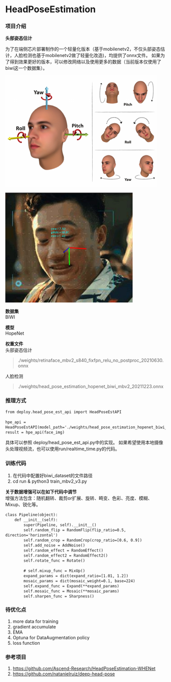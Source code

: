 # HeadPoseEstimation

### 项目介绍
**头部姿态估计**

为了在端侧芯片部署制作的一个轻量化版本（基于mobilenetv2，不仅头部姿态估计，人脸检测也基于mobilenetv2做了轻量化改造)，均提供了onnx文件。
如果为了得到效果更好的版本，可以修改网络以及使用更多的数据（当前版本仅使用了biwi这一个数据集）。

![Alt text](./assets/head_pose_definition.png "head pose metrics")

<img src="./assets/result3.jpg" width="400">


**数据集**    
BIWI


**模型**    
HopeNet

**权重文件**    
头部姿态估计    
>./weights/retinaface_mbv2_s840_fixfpn_relu_no_postproc_20210630.onnx

人脸检测    
>./weights/head_pose_estimation_hopenet_biwi_mbv2_20211223.onnx
    
### 推理方式    
```
from deploy.head_pose_est_api import HeadPoseEstAPI

hpe_api = HeadPoseEstAPI(model_path='./weights/head_pose_estimation_hopenet_biwi_mbv2_20211223.onnx')
result = hpe_api(face_img)
```
具体可以参照 deploy/head_pose_est_api.py中的实现。
如果希望使用本地摄像头处理视频流，也可以使用run/realtime_time.py的代码。


### 训练代码    
1. 在代码中配置好biwi_dataset的文件路径
2. cd run & python3 train_mbv2_v3.py


**关于数据增强可以在如下代码中调节**         
增强方法包含：随机翻转、裁剪or扩展、旋转、畸变、色彩、亮度、模糊、Mixup、锐化等。
```
class Pipeline(object):
    def __init__(self):
        super(Pipeline, self).__init__()
        self.random_flip = RandomFlip(flip_ratio=0.5, direction='horizontal')
        self.random_crop = RandomCrop(crop_ratio=[0.6, 0.9])
        self.add_noise = AddNoise()
        self.random_effect = RandomEffect()
        self.random_effect2 = RandomEffect2()
        self.rotate_func = Rotate()

        # self.mixup_func = MixUp()
        expand_params = dict(expand_ratio=[1.01, 1.2])
        mosaic_params = dict(mosaic_weight=0.1, base=224)
        self.expand_func = Expand(**expand_params)
        self.mosaic_func = Mosaic(**mosaic_params)
        self.sharpen_func = Sharpness()
```


### 待优化点
1. more data for training
2. gradient accumulate
3. EMA
4. Optuna for DataAugmentation policy
5. loss function    



### 参考项目
1. https://github.com/Ascend-Research/HeadPoseEstimation-WHENet
2. https://github.com/natanielruiz/deep-head-pose
